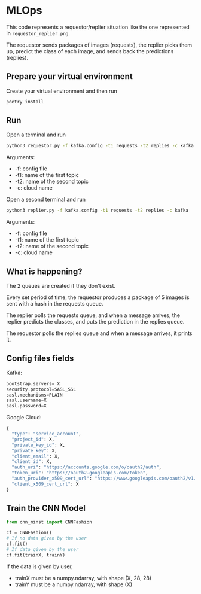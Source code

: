 # MLOps

This code represents a requestor/replier situation like the one represented in `requestor_replier.png`.

The requestor sends packages of images (requests), the replier picks them up, predict the class of each image, and sends back the predictions (replies).

## Prepare your virtual environment

Create your virtual environment and then run

```bash
poetry install
```

## Run

Open a terminal and run 

```bash
python3 requestor.py -f kafka.config -t1 requests -t2 replies -c kafka
```

Arguments:
- -f: config file
- -t1: name of the first topic
- -t2: name of the second topic
- -c: cloud name


Open a second terminal and run

```bash
python3 replier.py -f kafka.config -t1 requests -t2 replies -c kafka
```

Arguments:
- -f: config file
- -t1: name of the first topic
- -t2: name of the second topic
- -c: cloud name

## What is happening?
The 2 queues are created if they don't exist.

Every set period of time, the requestor produces a package of 5 images is sent with a hash in the requests queue.

The replier polls the requests queue, and when a message arrives, the replier predicts the classes, and puts the prediction in the replies queue.

The requestor polls the replies queue and when a message arrives, it prints it.

## Config files fields
Kafka:
```python
bootstrap.servers= X
security.protocol=SASL_SSL 
sasl.mechanisms=PLAIN 
sasl.username=X
sasl.password=X
```

Google Cloud:
```python
{
  "type": "service_account",
  "project_id": X,
  "private_key_id": X,
  "private_key": X,
  "client_email": X,
  "client_id": X,
  "auth_uri": "https://accounts.google.com/o/oauth2/auth",
  "token_uri": "https://oauth2.googleapis.com/token",
  "auth_provider_x509_cert_url": "https://www.googleapis.com/oauth2/v1/certs",
  "client_x509_cert_url": X
}
```

## Train the CNN Model
```python
from cnn_minst import CNNFashion

cf = CNNFashion()
# If no data given by the user
cf.fit()
# If data given by the user
cf.fit(trainX, trainY)
```
If the data is given by user,
- trainX must be a numpy.ndarray, with shape (X, 28, 28)
- trainY must be a numpy.ndarray, with shape (X)